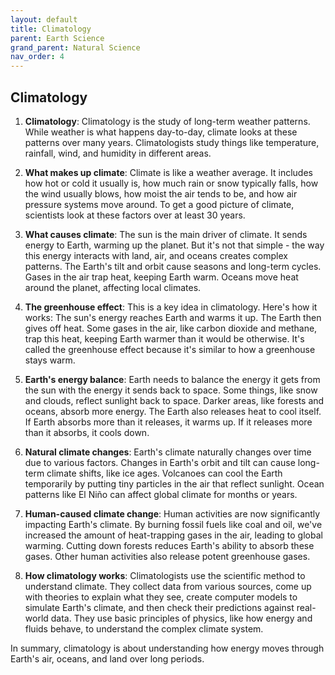 ```yaml
---
layout: default
title: Climatology
parent: Earth Science
grand_parent: Natural Science
nav_order: 4
---
```


## Climatology

1. **Climatology**: Climatology is the study of long-term weather patterns. While weather is what happens day-to-day, climate looks at these patterns over many years. Climatologists study things like temperature, rainfall, wind, and humidity in different areas.

2. **What makes up climate**: Climate is like a weather average. It includes how hot or cold it usually is, how much rain or snow typically falls, how the wind usually blows, how moist the air tends to be, and how air pressure systems move around. To get a good picture of climate, scientists look at these factors over at least 30 years.

3. **What causes climate**: The sun is the main driver of climate. It sends energy to Earth, warming up the planet. But it's not that simple - the way this energy interacts with land, air, and oceans creates complex patterns. The Earth's tilt and orbit cause seasons and long-term cycles. Gases in the air trap heat, keeping Earth warm. Oceans move heat around the planet, affecting local climates.

4. **The greenhouse effect**: This is a key idea in climatology. Here's how it works: The sun's energy reaches Earth and warms it up. The Earth then gives off heat. Some gases in the air, like carbon dioxide and methane, trap this heat, keeping Earth warmer than it would be otherwise. It's called the greenhouse effect because it's similar to how a greenhouse stays warm.

5. **Earth's energy balance**: Earth needs to balance the energy it gets from the sun with the energy it sends back to space. Some things, like snow and clouds, reflect sunlight back to space. Darker areas, like forests and oceans, absorb more energy. The Earth also releases heat to cool itself. If Earth absorbs more than it releases, it warms up. If it releases more than it absorbs, it cools down.

6. **Natural climate changes**: Earth's climate naturally changes over time due to various factors. Changes in Earth's orbit and tilt can cause long-term climate shifts, like ice ages. Volcanoes can cool the Earth temporarily by putting tiny particles in the air that reflect sunlight. Ocean patterns like El Niño can affect global climate for months or years.

7. **Human-caused climate change**: Human activities are now significantly impacting Earth's climate. By burning fossil fuels like coal and oil, we've increased the amount of heat-trapping gases in the air, leading to global warming. Cutting down forests reduces Earth's ability to absorb these gases. Other human activities also release potent greenhouse gases.

8. **How climatology works**: Climatologists use the scientific method to understand climate. They collect data from various sources, come up with theories to explain what they see, create computer models to simulate Earth's climate, and then check their predictions against real-world data. They use basic principles of physics, like how energy and fluids behave, to understand the complex climate system.

In summary, climatology is about understanding how energy moves through Earth's air, oceans, and land over long periods.
